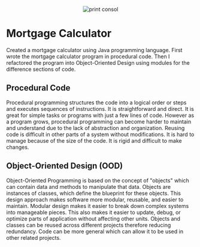 <p align="center">
  <img src="https://i.imgur.com/DPIPJrY.png" alt="print consol"/>
</p>

<h1>Mortgage Calculator</h1>
Created a mortgage calculator using Java programming language. First wrote the mortgage calculator program in procedural code. Then I refactored the program into Object-Oriented Design using modules for the difference sections of code. 

<h2>Procedural Code</h2>
Procedural programming structures the code into a logical order or steps and executes sequences of instructions. It is straightforward and direct. It is great for simple tasks or programs with just a few lines of code. However as a program grows, procedural programming can become harder to maintain and understand due to the lack of abstraction and organization. Reusing code is difficult in other parts of a system without modifications. It is hard to manage because of the size of the code. It is rigid and difficult to make changes. 

<h2>Object-Oriented Design (OOD)</h2>
Object-Oriented Programming is based on the concept of "objects" which can contain data and methods to manipulate that data. Objects are instances of classes, which define the blueprint for these objects. This design approach makes software more modular, reusable, and easier to maintain. Modular design makes it easier to break down complex systems into manageable pieces. This also makes it easier to update, debug, or optimize parts of application without affecting other units. Objects and classes can be reused across different projects therefore reducing redundancy. Code can be more general which can allow it to be used in other related projects. 
